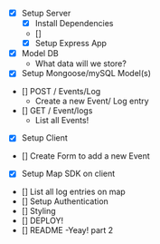 - [x] Setup Server
  - [x] Install Dependencies
  - []
  - [x] Setup Express App
- [x] Model DB
  - What data will we store?
- [x] Setup Mongoose/mySQL Model(s)
- [] POST / Events/Log
  - Create a new Event/ Log entry
- [] GET / Event/logs
  - List all Events!
- [x] Setup Client
- [] Create Form to add a new Event
- [x] Setup Map SDK on client
- [] List all log entries on map
- [] Setup Authentication
- [] Styling
- [] DEPLOY!
- [] README
  -Yeay! part 2

